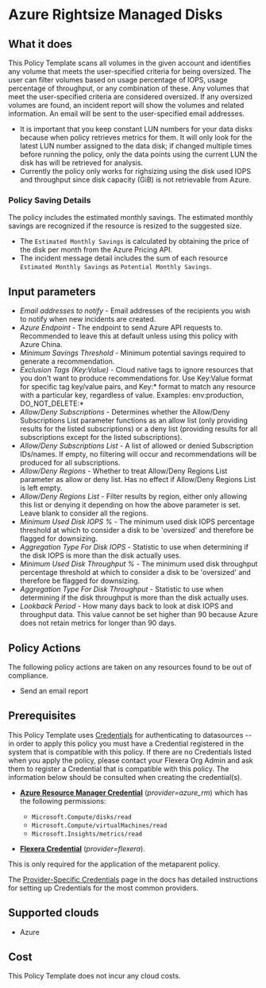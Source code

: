 # Azure Rightsize Managed Disks

## What it does

This Policy Template scans all volumes in the given account and identifies any volume that meets the user-specified criteria for being oversized. The user can filter volumes based on usage percentage of IOPS, usage percentage of throughput, or any combination of these. Any volumes that meet the user-specified criteria are considered oversized. If any oversized volumes are found, an incident report will show the volumes and related information. An email will be sent to the user-specified email addresses.

- It is important that you keep constant LUN numbers for your data disks because when policy retrieves metrics for them. It will only look for the latest LUN number assigned to the data disk; if changed multiple times before running the policy, only the data points using the current LUN the disk has will be retrieved for analysis.
- Currently the policy only works for righsizing using the disk used IOPS and throughput since disk capacity (GiB) is not retrievable from Azure.

### Policy Saving Details

The policy includes the estimated monthly savings. The estimated monthly savings are recognized if the resource is resized to the suggested size.

- The `Estimated Monthly Savings` is calculated by obtaining the price of the disk per month from the Azure Pricing API.
- The incident message detail includes the sum of each resource `Estimated Monthly Savings` as `Potential Monthly Savings`.

## Input parameters

- *Email addresses to notify* - Email addresses of the recipients you wish to notify when new incidents are created.
- *Azure Endpoint* - The endpoint to send Azure API requests to. Recommended to leave this at default unless using this policy with Azure China.
- *Minimum Savings Threshold* - Minimum potential savings required to generate a recommendation.
- *Exclusion Tags (Key:Value)* - Cloud native tags to ignore resources that you don't want to produce recommendations for. Use Key:Value format for specific tag key/value pairs, and Key:\* format to match any resource with a particular key, regardless of value. Examples: env:production, DO_NOT_DELETE:\*
- *Allow/Deny Subscriptions* - Determines whether the Allow/Deny Subscriptions List parameter functions as an allow list (only providing results for the listed subscriptions) or a deny list (providing results for all subscriptions except for the listed subscriptions).
- *Allow/Deny Subscriptions List* - A list of allowed or denied Subscription IDs/names. If empty, no filtering will occur and recommendations will be produced for all subscriptions.
- *Allow/Deny Regions* - Whether to treat Allow/Deny Regions List parameter as allow or deny list. Has no effect if Allow/Deny Regions List is left empty.
- *Allow/Deny Regions List* - Filter results by region, either only allowing this list or denying it depending on how the above parameter is set. Leave blank to consider all the regions.
- *Minimum Used Disk IOPS %* - The minimum used disk IOPS percentage threshold at which to consider a disk to be 'oversized' and therefore be flagged for downsizing.
- *Aggregation Type For Disk IOPS* - Statistic to use when determining if the disk IOPS is more than the disk actually uses.
- *Minimum Used Disk Throughput %* - The minimum used disk throughput percentage threshold at which to consider a disk to be 'oversized' and therefore be flagged for downsizing.
- *Aggregation Type For Disk Throughput* - Statistic to use when determining if the disk throughput is more than the disk actually uses.
- *Lookback Period* - How many days back to look at disk IOPS and throughput data. This value cannot be set higher than 90 because Azure does not retain metrics for longer than 90 days.

## Policy Actions

The following policy actions are taken on any resources found to be out of compliance.

- Send an email report

## Prerequisites

This Policy Template uses [Credentials](https://docs.flexera.com/flexera/EN/Automation/ManagingCredentialsExternal.htm) for authenticating to datasources -- in order to apply this policy you must have a Credential registered in the system that is compatible with this policy. If there are no Credentials listed when you apply the policy, please contact your Flexera Org Admin and ask them to register a Credential that is compatible with this policy. The information below should be consulted when creating the credential(s).

- [**Azure Resource Manager Credential**](https://docs.flexera.com/flexera/EN/Automation/ProviderCredentials.htm#automationadmin_109256743_1124668) (*provider=azure_rm*) which has the following permissions:

  - `Microsoft.Compute/disks/read`
  - `Microsoft.Compute/virtualMachines/read`
  - `Microsoft.Insights/metrics/read`

- [**Flexera Credential**](https://docs.flexera.com/flexera/EN/Automation/ProviderCredentials.htm) (*provider=flexera*).

This is only required for the application of the metaparent policy.

The [Provider-Specific Credentials](https://docs.flexera.com/flexera/EN/Automation/ProviderCredentials.htm) page in the docs has detailed instructions for setting up Credentials for the most common providers.

## Supported clouds

- Azure

## Cost

This Policy Template does not incur any cloud costs.
